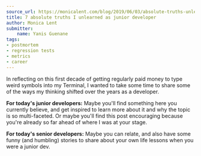 ```yaml
---
source_url: https://monicalent.com/blog/2019/06/03/absolute-truths-unlearned-as-junior-developer/
title: 7 absolute truths I unlearned as junior developer
author: Monica Lent
submitter:
    name: Yanis Guenane
tags:
- postmortem
- regression tests
- metrics
- career
---
```


In reflecting on this first decade of getting regularly paid money to type weird symbols into my Terminal, I wanted to take some time to share some of the ways my thinking shifted over the years as a developer.

**For today's junior developers:** Maybe you'll find something here you currently believe, and get inspired to learn more about it and why the topic is so multi-faceted. Or maybe you'll find this post encouraging because you're already so far ahead of where I was at your stage.

**For today's senior developers:** Maybe you can relate, and also have some funny (and humbling) stories to share about your own life lessons when you were a junior dev.
